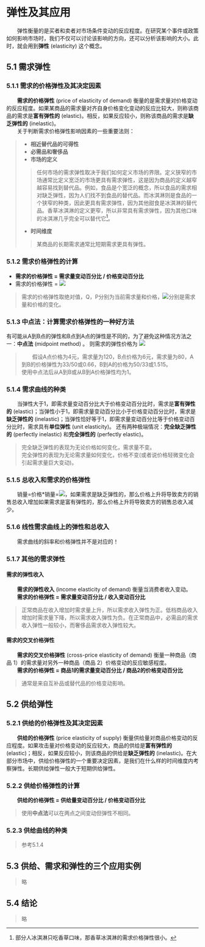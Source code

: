 # 弹性及其应用 #
&emsp;&emsp;弹性衡量的是买者和卖者对市场条件变动的反应程度。在研究某个事件或政策如何影响市场时，我们不仅可以讨论该影响的方向，还可以分析该影响的大小。此时，就会用到**弹性** (elasticity) 这个概念。

## 5.1 需求弹性 ##

### 5.1.1 需求的价格弹性及其决定因素 ###
&emsp;&emsp;**需求的价格弹性** (price of elasticity of demand) 衡量的是需求量对价格变动的反应程度。如果某商品的需求量对齐自身价格变化变动的反应比较大，则称该商品的需求是**富有弹性的** (elastic)。相反，如果反应较小，则称该商品的需求是**缺乏弹性的** (inelastic)。  
&emsp;&emsp;关于判断需求价格弹性影响因素的一些重要法则：
>* **相近替代品的可得性**
>* **必需品和奢侈品**
>* **市场的定义**
>>任何市场的需求弹性取决于我们如何定义市场的界限。定义狭窄的市场通常比定义宽泛的市场更具有需求弹性，这是因为商品的定义越窄越容易找到替代品。例如，食品是个宽泛的概念，所以食品的需求相对缺乏弹性，因为人们找不到食品的替代品。而冰淇淋则是食品的一个狭窄的种类，因此更具有需求弹性，因为其他甜食是冰淇淋的替代品。香草冰淇淋的定义更窄，所以非常具有需求弹性，因为其他口味的冰淇淋几乎完全可以替代它[^1]。  
>* **时间维度**
>>某商品的长期需求通常比短期需求更具有弹性。

[^1]:部分人冰淇淋只吃香草口味，那香草冰淇淋的需求价格弹性很小。

### 5.1.2 需求价格弹性的计算 ###

* **需求的价格弹性 = 需求量变动百分比 / 价格变动百分比**
* 需求的价格弹性 = <img src="https://render.githubusercontent.com/render/math?math=\Large \frac{\Delta Q/Q}{\Delta P/P} = \frac{\Delta Q}{\Delta P} * \frac{P}{Q}">
>需求的价格弹性取绝对值，Q，P分别为当前需求量和价格，<img src="https://render.githubusercontent.com/render/math?math=\Delta Q , \Delta P">分别是需求量和价格的变化。  

### 5.1.3 中点法：计算需求价格弹性的一种好方法 ###

有可能从A到B点的弹性和B点到A点的弹性是不同的，为了避免这种情况方法之一：**中点法** (midpoint method) 。
则需求的弹性价格为
<img src="https://render.githubusercontent.com/render/math?math=\Large \frac{\Delta Q/[(Q_1%2bQ_2)/2]}{\Delta P/[(P_1 %2b P_2)/2]}">
>&emsp;&emsp;假设A点价格为4元，需求量为120，B点价格为6元，需求量为80，A到B的价格弹性为33/50或0.66，B到A的价格为50/33或1.515。  
>使用中点法后从A到B或从B到A价格弹性均为1。

### 5.1.4 需求曲线的种类 ###
&emsp;&emsp;当弹性大于1，即需求量变动百分比大于价格变动百分比时，需求是**富有弹性的** (elastic)；当弹性小于1，即需求量变动百分比小于价格变动百分比时，需求是**缺乏弹性的** (inelastic)；当弹性恰好等于1，即需求量变动百分比等于价格变动百分比时，需求具有**单位弹性** (unit elasticity)。 还有两种极端情况：**完全缺乏弹性的** (perfectly inelastic) 和**完全弹性的** (perfectly elastic)。
>完全缺乏弹性的表现为无论价格如何变化，需求量不变。  
>完全弹性的表现为无论需求量如何变化，价格不变(或者说价格轻微变化会引起需求量巨大变动)。

### 5.1.5 总收入和需求的价格弹性 ###
&emsp;&emsp;销量=价格*销量=<img src="https://render.githubusercontent.com/render/math?math=P*Q">，如果需求是缺乏弹性的，那么价格上升将导致卖方的销售总收入增加如果需求是富有弹性的，那么价格上升将导致卖方的销售总收入减少。

### 5.1.6 线性需求曲线上的弹性和总收入 ###
&emsp;&emsp;需求曲线的斜率和价格弹性并不是对应的！

### 5.1.7 其他的需求弹性 ###

#### 需求的弹性收入 ####
&emsp;&emsp;**需求的弹性收入** (income elasticity of demand) 衡量当消费者收入变动。  
&emsp;&emsp;**需求的价格弹性 = 需求量变动百分比 / 收入变动百分比**
>正常商品在收入增加时需求量上升，所以需求收入弹性为正。低档商品收入增加时需求量下降，所以需求收入弹性为负。在正常商品中，必需品的需求收入弹性一般较小，而奢侈品需求收入弹性较大。  

#### 需求的交叉价格弹性 ####
&emsp;&emsp;**需求的交叉价格弹性** (cross-price elasticity of demand) 衡量一种商品（商品 1）的需求量对另外一种商品（商品 2）价格变动的反应敏感程度。  
&emsp;&emsp;**需求的价格弹性 = 商品1的需求量变动百分比 / 商品2的价格变动百分比**
>通常是来自互补品或替代品的价格变动影响。

## 5.2 供给弹性 ##

### 5.2.1 供给的价格弹性及其决定因素 ###

&emsp;&emsp;**供给的价格弹性** (price elasticity of supply) 衡量供给量对商品价格变动的反应程度。如果攻击量对价格变动的反应较大，商品的供给是**富有弹性的** (elastic)；相反，如果反应较小，则该商品的供给是**缺乏弹性的** (inelastic)。在大部分市场中，供给价格弹性的一个重要决定因素，是我们在什么样的时间维度内考察弹性。长期供给弹性一般大于短期供给弹性。  

### 5.2.2 供给价格弹性的计算 ###

&emsp;&emsp;**供给的价格弹性 = 供给量变动百分比 / 价格变动百分比**
>使用**中点法**可以在两点之间变动但弹性不相同。

### 5.2.3 供给曲线的种类 ###
>参考5.1.4

## 5.3 供给、需求和弹性的三个应用实例 ##
>略

## 5.4 结论 ##
>略
